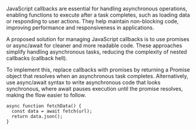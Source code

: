 JavaScript callbacks are essential for handling asynchronous operations, enabling functions to execute after a task completes, such as loading data or responding to user actions. They help maintain non-blocking code, improving performance and responsiveness in applications.

A proposed solution for managing JavaScript callbacks is to use promises or async/await for cleaner and more readable code. These approaches simplify handling asynchronous tasks, reducing the complexity of nested callbacks (callback hell).

To implement this, replace callbacks with promises by returning a Promise object that resolves when an asynchronous task completes. Alternatively, use async/await syntax to write asynchronous code that looks synchronous, where await pauses execution until the promise resolves, making the flow easier to follow.

```
async function fetchData() {
  const data = await fetch(url);
  return data.json();
}
```